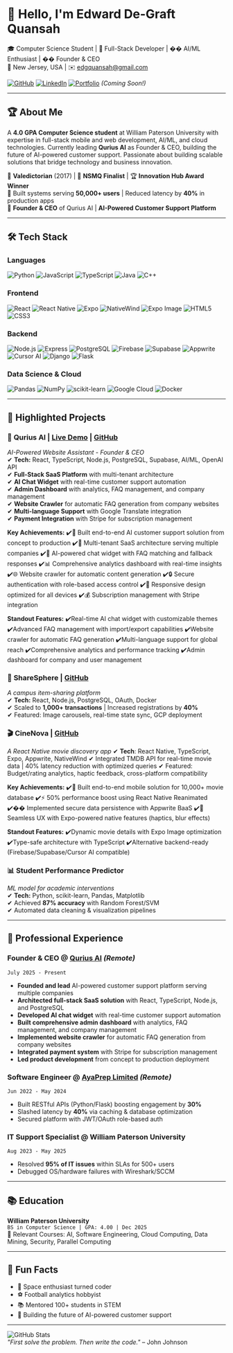 # 👋 Hello, I'm Edward De-Graft Quansah 

🎓 Computer Science Student | 🚀 Full-Stack Developer | �� AI/ML Enthusiast | �� Founder & CEO  
📍 New Jersey, USA | ✉️ [edgquansah@gmail.com](mailto:edgquansah@gmail.com)  

[![GitHub](https://img.shields.io/badge/GitHub-ede--graft-181717?logo=github)](https://github.com/ede-graft)
[![LinkedIn](https://img.shields.io/badge/LinkedIn-De--Graft-0A66C2?logo=linkedin)](https://linkedin.com/in/de-graft/)
[![Portfolio](https://img.shields.io/badge/🌐_Portfolio-Coming_Soon-FF7139?logo=react)](https://) *(Coming Soon!)*

---

## 🏆 About Me
A **4.0 GPA Computer Science student** at William Paterson University with expertise in full-stack mobile and web development, AI/ML, and cloud technologies. Currently leading **Qurius AI** as Founder & CEO, building the future of AI-powered customer support. Passionate about building scalable solutions that bridge technology and business innovation.  

🔹 **Valedictorian** (2017) | 🏅 **NSMQ Finalist** | 🏆 **Innovation Hub Award Winner**  
🔹 Built systems serving **50,000+ users** | Reduced latency by **40%** in production apps  
🔹 **Founder & CEO** of Qurius AI | **AI-Powered Customer Support Platform**

---

## 🛠️ Tech Stack

### **Languages**  
![Python](https://img.shields.io/badge/Python-3776AB?logo=python&logoColor=white)
![JavaScript](https://img.shields.io/badge/JavaScript-F7DF1E?logo=javascript&logoColor=black)
![TypeScript](https://img.shields.io/badge/TypeScript-3178C6?logo=typescript&logoColor=white)
![Java](https://img.shields.io/badge/Java-007396?logo=java&logoColor=white)
![C++](https://img.shields.io/badge/C++-00599C?logo=c%2B%2B&logoColor=white)

### **Frontend**  
![React](https://img.shields.io/badge/React-61DAFB?logo=react&logoColor=black)
![React Native](https://img.shields.io/badge/React_Native-0.79.3-61DAFB?logo=react&logoColor=white)
![Expo](https://img.shields.io/badge/Expo-53.0.10-000020?logo=expo&logoColor=white)
![NativeWind](https://img.shields.io/badge/NativeWind-4.1.23-06B6D4?logo=tailwind-css&logoColor=white)
![Expo Image](https://img.shields.io/badge/Expo_Image-2.2.0-000020?logo=expo&logoColor=white)
![HTML5](https://img.shields.io/badge/HTML5-E34F26?logo=html5&logoColor=white)
![CSS3](https://img.shields.io/badge/CSS3-1572B6?logo=css3&logoColor=white)

### **Backend**  
![Node.js](https://img.shields.io/badge/Node.js-339933?logo=node.js&logoColor=white)
![Express](https://img.shields.io/badge/Express-000000?logo=express&logoColor=white)
![PostgreSQL](https://img.shields.io/badge/SQL-4479A1?logo=postgresql&logoColor=white)
![Firebase](https://img.shields.io/badge/Firebase-FFCA28?logo=firebase&logoColor=black)
![Supabase](https://img.shields.io/badge/Supabase-3ECF8E?logo=supabase&logoColor=white)
![Appwrite](https://img.shields.io/badge/Appwrite-0.9.2-F02E65?logo=appwrite&logoColor=white)
![Cursor AI](https://img.shields.io/badge/Cursor_AI-000000?logo=cursor&logoColor=white)
![Django](https://img.shields.io/badge/Django-092E20?logo=django&logoColor=white)
![Flask](https://img.shields.io/badge/Flask-000000?logo=flask&logoColor=white)

### **Data Science & Cloud**  
![Pandas](https://img.shields.io/badge/Pandas-150458?logo=pandas&logoColor=white)
![NumPy](https://img.shields.io/badge/NumPy-013243?logo=numpy&logoColor=white)
![scikit-learn](https://img.shields.io/badge/scikit--learn-F7931E?logo=scikit-learn&logoColor=white)
![Google Cloud](https://img.shields.io/badge/GCP-4285F4?logo=google-cloud&logoColor=white)
![Docker](https://img.shields.io/badge/Docker-2496ED?logo=docker&logoColor=white)

---

## 💼 Highlighted Projects

### 🤖 **Qurius AI** | [Live Demo](https://qurius.app) | [GitHub](https://github.com/ede-graft/Qurius-AI)  
*AI-Powered Website Assistant - Founder & CEO*  
✔ **Tech:** React, TypeScript, Node.js, PostgreSQL, Supabase, AI/ML, OpenAI API  
✔ **Full-Stack SaaS Platform** with multi-tenant architecture  
✔ **AI Chat Widget** with real-time customer support automation  
✔ **Admin Dashboard** with analytics, FAQ management, and company management  
✔ **Website Crawler** for automatic FAQ generation from company websites  
✔ **Multi-language Support** with Google Translate integration  
✔ **Payment Integration** with Stripe for subscription management  

**Key Achievements:**
✔️🚀 Built end-to-end AI customer support solution from concept to production
✔️💼 Multi-tenant SaaS architecture serving multiple companies
✔️🤖 AI-powered chat widget with FAQ matching and fallback responses
✔️📊 Comprehensive analytics dashboard with real-time insights
✔️🌐 Website crawler for automatic content generation
✔️🔒 Secure authentication with role-based access control
✔️📱 Responsive design optimized for all devices
✔️💰 Subscription management with Stripe integration

**Standout Features:**
✔️Real-time AI chat widget with customizable themes
✔️Advanced FAQ management with import/export capabilities
✔️Website crawler for automatic FAQ generation
✔️Multi-language support for global reach
✔️Comprehensive analytics and performance tracking
✔️Admin dashboard for company and user management

### 🚀 **ShareSphere** | [GitHub](https://github.com/ede-graft/ShareSphere)  
*A campus item-sharing platform*  
✔ **Tech:** React, Node.js, PostgreSQL, OAuth, Docker  
✔ Scaled to **1,000+ transactions** | Increased registrations by **40%**  
✔ Featured: Image carousels, real-time state sync, GCP deployment  

### 🎬 **CineNova** | [GitHub](https://github.com/ede-graft/CineNova)
*A React Native movie discovery app*
✔ **Tech**: React Native, TypeScript, Expo, Appwrite, NativeWind
✔ Integrated TMDB API for real-time movie data | 40% latency reduction with optimized queries
✔ Featured: Budget/rating analytics, haptic feedback, cross-platform compatibility

**Key Achievements:**
✔️🎥 Built end-to-end mobile solution for 10,000+ movie database
✔️⚡ 50% performance boost using React Native Reanimated
✔️�� Implemented secure data persistence with Appwrite BaaS
✔️📱 Seamless UX with Expo-powered native features (haptics, blur effects)

**Standout Features:**
✔️Dynamic movie details with Expo Image optimization
✔️Type-safe architecture with TypeScript
✔️Alternative backend-ready (Firebase/Supabase/Cursor AI compatible)

### 📊 **Student Performance Predictor**  
*ML model for academic interventions*  
✔ **Tech:** Python, scikit-learn, Pandas, Matplotlib  
✔ Achieved **87% accuracy** with Random Forest/SVM  
✔ Automated data cleaning & visualization pipelines  

---

## 🏢 Professional Experience

### **Founder & CEO** @ [Qurius AI](https://qurius.app) *(Remote)*  
`July 2025 - Present`  
- **Founded and lead** AI-powered customer support platform serving multiple companies
- **Architected full-stack SaaS solution** with React, TypeScript, Node.js, and PostgreSQL
- **Developed AI chat widget** with real-time customer support automation
- **Built comprehensive admin dashboard** with analytics, FAQ management, and company management
- **Implemented website crawler** for automatic FAQ generation from company websites
- **Integrated payment system** with Stripe for subscription management
- **Led product development** from concept to production deployment

### **Software Engineer** @ [AyaPrep Limited](https://ayaprep.com) *(Remote)*  
`Jun 2022 - May 2024`  
- Built RESTful APIs (Python/Flask) boosting engagement by **30%**  
- Slashed latency by **40%** via caching & database optimization  
- Secured platform with JWT/OAuth role-based auth  

### **IT Support Specialist** @ William Paterson University  
`Aug 2023 - May 2025`  
- Resolved **95% of IT issues** within SLAs for 500+ users  
- Debugged OS/hardware failures with Wireshark/SCCM  

---

## 📚 Education  
**William Paterson University**  
`BS in Computer Science | GPA: 4.00 | Dec 2025`  
📖 Relevant Courses: AI, Software Engineering, Cloud Computing, Data Mining, Security, Parallel Computing  

---

## 🌟 Fun Facts  
- 🎹 Space enthusiast turned coder  
- ⚽ Football analytics hobbyist  
- 📚 Mentored 100+ students in STEM  
- 🚀 Building the future of AI-powered customer support

---

![GitHub Stats](https://github-readme-stats.vercel.app/api?username=ede-graft&show_icons=true&theme=radical)  
*"First solve the problem. Then write the code."* – John Johnson  
